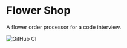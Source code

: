# Flower Shop
A flower order processor for a code interview.

![GitHub CI](https://github.com/nicosalvato/flowershop/actions/workflows/gradle.yml/badge.svg)
